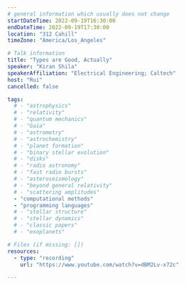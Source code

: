 ```yaml
---
# general information which usually does not change
startDateTime: 2022-09-19T16:30:00
endDateTime: 2022-09-19T17:30:00
location: "312 Cahill"
timeZone: "America/Los_Angeles"

# Talk information
title: "Types are Good, Actually"
speaker: "Kiran Shila"
speakerAffiliation: "Electrical Engineering; Caltech"
host: "Rui"
cancelled: false

tags:
  # - "astrophysics"
  # - "relativity"
  # - "quantum mechanics"
  # - "Gaia"
  # - "astrometry"
  # - "astrochemistry"
  # - "planet formation"
  # - "binary stellar evolution"
  # - "disks"
  # - "radio astronomy"
  # - "fast radio bursts"
  # - "asteroseismology"
  # - "beyond general relativity"
  # - "scattering amplitudes"
  - "computational methods"
  - "programming languages"
  # - "stellar structure"
  # - "stellar dynamics"
  # - "classic papers"
  # - "exoplanets"

# Files (if missing: [])
resources:
  - type: "recording"
    url: "https://www.youtube.com/watch?v=dBM2Lv-x72c"

---
```



